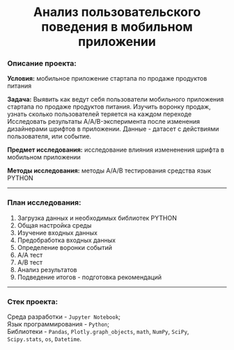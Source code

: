 <h1 align="center"> Анализ пользовательского поведения в мобильном приложении </h1>

<h3>Описание проекта:</h3> 

**Условия:** мобильное приложение стартапа по продаже продуктов питания

**Задача:**
Выявить как ведут себя пользователи мобильного приложения стартапа по продаже продуктов питания.
Изучить воронку продаж, узнать сколько пользователей теряется на каждом переходе
Исследовать результаты A/A/B-эксперимента после изменения дизайнерами шрифтов в приложении.
Данные - датасет с действиями пользователя, или событие.

**Предмет исследования:** исследование влияния измененения шрифта в мобильном приложении

**Методы исследования:**
методы А/А/В тестирования
средства язык PYTHON
***
### План исследования:
  1. Загрузка данных и необходимых библиотек PYTHON
  2.   Общая настройка среды
  2. Изучение входных данных
  3. Предобработка входных данных
  5. Определение воронки событий
  6. А/А тест
  7. А/В тест
  8. Анализ результатов
  9. Подведение итогов - подготовка рекомендаций
***
<h3>Стек проекта:</h3>

Среда разработки - `Jupyter Notebook`; <br>
Язык программирования - `Python`; <br>
Библиотеки - `Pandas`, `Plotly.graph_objects`, `math`, `NumPy`, `SciPy`, `Scipy.stats`, `os`, `Datetime`. <br>
